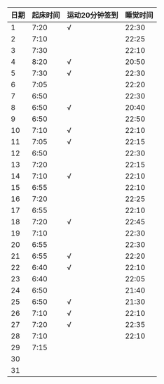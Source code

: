 日期|起床时间|运动20分钟签到|睡觉时间
:---------------|:---------------|:---------------|:---------------
1|7:20|√|22:30|
2|7:10| |22:25|
3|7:30| |22:10|
4|8:20|√|20:50|
5|7:30|√|22:30|
6|7:05| |22:20|
7|6:50| |22:30|
8|6:50|√|20:40|
9|6:50| |22:50|
10|7:10|√|22:10|
11|7:05|√|22:15|
12|6:50| |22:30|
13|7:20| |22:15|
14|7:10|√|22:10|
15|6:55| |22:10|
16|7:20| |22:25|
17|6:55| |22:10|
18|7:20|√|22:45|
19|7:10| |22:30|
20|6:55| |22:30|
21|6:55|√|22:20|
22|6:40|√|22:10|
23|6:40| |22:05|
24|6:50| |21:40|
25|6:50|√|21:30|
26|7:10|√|22:10|
27|7:20|√|22:35|
28|7:10| |22:10|
29|7:15| | |
30| | | |
31| | | |